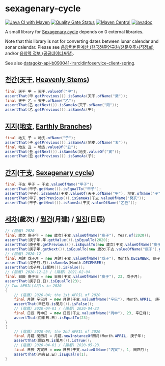 # sexagenary-cycle

[![Java CI with Maven](https://github.com/jinahya/sexagenary-cycle/workflows/Java%20CI%20with%20Maven/badge.svg?branch=develop)](https://github.com/jinahya/sexagenary-cycle/actions)
[![Quality Gate Status](https://sonarcloud.io/api/project_badges/measure?project=jinahya_sexagenary-cycle&metric=alert_status)](https://sonarcloud.io/dashboard?id=jinahya_sexagenary-cycle)
[![Maven Central](https://img.shields.io/maven-central/v/com.github.jinahya/sexagenary-cycle)](https://search.maven.org/search?q=g:com.github.jinahya%20a:sexagenary-cycle)
[![javadoc](https://javadoc.io/badge2/com.github.jinahya/sexagenary-cycle/javadoc.svg)](https://javadoc.io/doc/com.github.jinahya/sexagenary-cycle)

A small library for [Sexagenary cycle](https://en.wikipedia.org/wiki/Sexagenary_cycle) depends on 0 external libraries.

Note that this library is not for converting dates between lunar calendar and sonar calendar. Please see [음양력변환계산 (한국천문연구원/천문우주시직정보)](https://astro.kasi.re.kr/life/pageView/8) and/or [음양력 정보 (공공데이터포탈)](https://www.data.go.kr/data/15012679/openapi.do).

See also [datagokr-api-b090041-lrsrcldinfoservice-client-spring](https://github.com/jinahya/datagokr-api-b090041-lrsrcldinfoservice-client-spring).

## [천간][천간]\([天干][天干], [Heavenly Stems][Heavenly_Stems])

```java
final 天干 甲 = 天干.valueOf("甲");
assertThat(甲.getPrevious()).isSameAs(天干.ofName("癸"));
final 天干 乙 = 天干.ofName("乙");
assertThat(乙.getNext()).isSameAs(天干.ofName("丙"));
assertThat(乙.getPrevious()).isSameAs(甲);
```

## [지지][지지]\([地支][地支], [Earthly Branches][Earthly_Branches])

```java
final 地支 子 = 地支.ofName("子");
assertThat(子.getPrevious()).isSameAs(地支.ofName("亥"));
final 地支 丑 = 地支.valueOf("丑");
assertThat(丑.getNext()).isSameAs(地支.valueOf("寅"));
assertThat(丑.getPrevious()).isSameAs(子);
```

## [간지][간지]\([干支][干支], [Sexagenary cycle][Sexagenary_cycle])

```java
final 干支 甲子 = 干支.valueOfName("甲子");
assertThat(甲子.getName()).isEqualTo("甲子");
assertThat(甲子).isSameAs(干支.valueOf(天干.ofName("甲"), 地支.ofName("子")));
assertThat(甲子.getPrevious()).isSameAs(干支.valueOfName("癸亥"));
assertThat(甲子.getNext()).isSameAs(干支.valueOfName("乙丑"));
```

## [세차][세차]\(歲次) / [월건][월건]\(月建) / [일진][일진]\(日辰)

```java
// (陰曆) 2020
final 歲次 庚子年 = new 歲次(干支.valueOfName("庚子"), Year.of(2020));
assertThat(庚子年.年.getValue()).isEqualTo(2020);
assertThat(庚子年.getPrevious()).isEqualTo(new 歲次(干支.valueOfName("庚子").getPrevious(), Year.of(2019)));
assertThat(庚子年.getNext()).isEqualTo(new 歲次(干支.valueOfName("庚子").getNext(), Year.of(2021)));
// (陰曆) 2020-12
final 月建 戊子月 = new 月建(干支.valueOfName("戊子"), Month.DECEMBER, 庚子年);
assertThat(戊子月.月).isSameAs(Month.DECEMBER);
assertThat(戊子月.is閏月()).isFalse();
// (陰曆) 2020-12-23 / (陽曆) 2021-02-04.
final 日辰 庚子日 = new 日辰(干支.valueOfName("庚子"), 23, 戊子月);
assertThat(庚子日.日).isEqualTo(23);
// Two APRIL(4月)s in 2020
{
    // (陰曆) 2020-04; the 1st APRIL of 2020
    final 月建 辛巳月 = new 月建(干支.valueOfName("辛巳"), Month.APRIL, 庚子年);
    assertThat(辛巳月.is閏月()).isFalse();
    // (陰曆) 2020-04-01 / (陽曆) 2020-04-23
    final 日辰 丙申日 = new 日辰(干支.valueOfName("丙申"), 23, 辛巳月);
    assertThat(丙申日.日).isEqualTo(23);
}
{
    // (陰曆) 2020-04; the 2nd APRIL of 2020
    final 月建 閏四月 = 月建.newInstanceOf閏月(Month.APRIL, 庚子年);
    assertThat(閏四月.is閏月()).isTrue();
    // (陰曆) 2020-04-01 / (陽曆) 2020-05-23.
    final 日辰 丙寅日 = new 日辰(干支.valueOfName("丙寅"), 1, 閏四月);
    assertThat(丙寅日.日).isEqualTo(1);
}
```

[천간]: https://ko.wikipedia.org/wiki/%EC%B2%9C%EA%B0%84
[天干]: https://zh.wikipedia.org/wiki/%E5%A4%A9%E5%B9%B2
[Heavenly_Stems]: https://en.wikipedia.org/wiki/Heavenly_Stems

[지지]: https://ko.wikipedia.org/wiki/%EC%A7%80%EC%A7%80_(%EC%97%AD%EB%B2%95)
[地支]: https://zh.wikipedia.org/wiki/%E5%9C%B0%E6%94%AF
[Earthly_Branches]: https://en.wikipedia.org/wiki/Earthly_Branches

[간지]: https://ko.wikipedia.org/wiki/%EA%B0%84%EC%A7%80
[干支]: https://zh.wikipedia.org/wiki/%E5%B9%B2%E6%94%AF
[Sexagenary_cycle]: https://en.wikipedia.org/wiki/Sexagenary_cycle

[세차]: https://ko.wikipedia.org/wiki/%EC%84%B8%EC%B0%A8_(%EA%B0%84%EC%A7%80)

[월건]: https://ko.wikipedia.org/wiki/%EC%9B%94%EA%B1%B4

[일진]: https://ko.wikipedia.org/wiki/%EC%9D%BC%EC%A7%84_(%EA%B0%84%EC%A7%80)